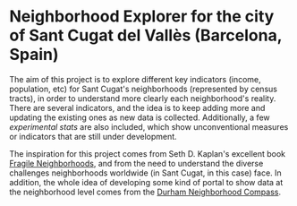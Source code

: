 # Neighborhood Explorer for the city of Sant Cugat del Vallès (Barcelona, Spain)

The aim of this project is to explore different key indicators (income, population, etc) for Sant Cugat's neighborhoods (represented by census tracts), in order to understand more clearly each neighborhood's reality. There are several indicators, and the idea is to keep adding more and updating the existing ones as new data is collected. Additionally, a few _experimental stats_ are also included, which show unconventional measures or indicators that are still under development.

The inspiration for this project comes from Seth D. Kaplan's excellent book [Fragile Neighborhoods](https://sethkaplan.org/fragile-neighborhoods/), and from the need to understand the diverse challenges neighborhoods worldwide (in Sant Cugat, in this case) face. In addition, the whole idea of developing some kind of portal to show data at the neighborhood level comes from the [Durham Neighborhood Compass](https://compass.durhamnc.gov/en/).
